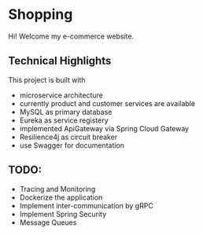 # Shopping

Hi! Welcome my e-commerce website. 

## Technical Highlights
This project is built with
- microservice architecture
- currently product and customer services are available
- MySQL as primary database
- Eureka as service registery
- implemented ApiGateway via Spring Cloud Gateway
- Resilience4j as circuit breaker
- use Swagger for documentation

## TODO:
- Tracing and Monitoring
- Dockerize the application
- Implement inter-communication by gRPC
- Implement Spring Security
- Message Queues
